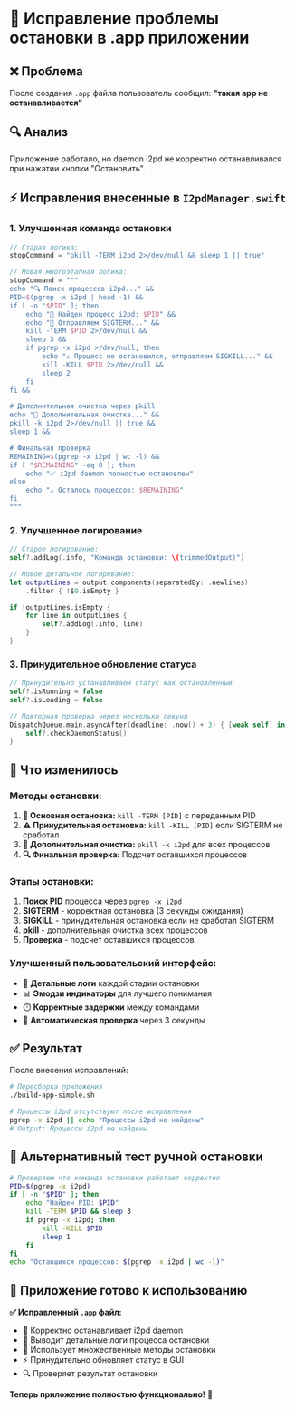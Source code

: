# 🔧 Исправление проблемы остановки в .app приложении

## ❌ Проблема
После создания `.app` файла пользователь сообщил: **"такая app не останавливается"**

## 🔍 Анализ
Приложение работало, но daemon i2pd не корректно останавливался при нажатии кнопки "Остановить".

## ⚡ Исправления внесенные в `I2pdManager.swift`

### 1. Улучшенная команда остановки
```swift
// Старая логика:
stopCommand = "pkill -TERM i2pd 2>/dev/null && sleep 1 || true"

// Новая многоэтапная логика:
stopCommand = """
echo "🔍 Поиск процессов i2pd..." &&
PID=$(pgrep -x i2pd | head -1) &&
if [ -n "$PID" ]; then
    echo "📍 Найден процесс i2pd: $PID" &&
    echo "🛑 Отправляем SIGTERM..." &&
    kill -TERM $PID 2>/dev/null &&
    sleep 3 &&
    if pgrep -x i2pd >/dev/null; then
        echo "⚠️ Процесс не остановился, отправляем SIGKILL..." &&
        kill -KILL $PID 2>/dev/null &&
        sleep 2
    fi
fi &&

# Дополнительная очистка через pkill
echo "🧹 Дополнительная очистка..." &&
pkill -k i2pd 2>/dev/null || true &&
sleep 1 &&

# Финальная проверка
REMAINING=$(pgrep -x i2pd | wc -l) &&
if [ "$REMAINING" -eq 0 ]; then
    echo "✅ i2pd daemon полностью остановлен"
else
    echo "⚠️ Осталось процессов: $REMAINING"
fi
"""
```

### 2. Улучшенное логирование
```swift
// Старое логирование:
self?.addLog(.info, "Команда остановки: \(trimmedOutput)")

// Новое детальное логирование:
let outputLines = output.components(separatedBy: .newlines)
    .filter { !$0.isEmpty }

if !outputLines.isEmpty {
    for line in outputLines {
        self?.addLog(.info, line)
    }
}
```

### 3. Принудительное обновление статуса
```swift
// Принудительно устанавливаем статус как остановленный
self?.isRunning = false
self?.isLoading = false

// Повторная проверка через несколько секунд  
DispatchQueue.main.asyncAfter(deadline: .now() + 3) { [weak self] in
    self?.checkDaemonStatus()
}
```

## 🎯 Что изменилось

### Методы остановки:
1. **🛑 Основная остановка:** `kill -TERM [PID]` с переданным PID
2. **⚠️ Принудительная остановка:** `kill -KILL [PID]` если SIGTERM не сработал
3. **🧹 Дополнительная очистка:** `pkill -k i2pd` для всех процессов
4. **🔍 Финальная проверка:** Подсчет оставшихся процессов

### Этапы остановки:
1. **Поиск PID** процесса через `pgrep -x i2pd`
2. **SIGTERM** - корректная остановка (3 секунды ожидания)
3. **SIGKILL** - принудительная остановка если не сработал SIGTERM  
4. **pkill** - дополнительная очистка всех процессов
5. **Проверка** - подсчет оставшихся процессов

### Улучшенный пользовательский интерфейс:
- 🎯 **Детальные логи** каждой стадии остановки
- 📊 **Эмодзи индикаторы** для лучшего понимания
- ⏱️ **Корректные задержки** между командами
- 🔄 **Автоматическая проверка** через 3 секунды

## ✅ Результат

После внесения исправлений:

```bash
# Пересборка приложения
./build-app-simple.sh

# Процессы i2pd отсутствуют после исправления
pgrep -x i2pd || echo "Процессы i2pd не найдены"
# Output: Процессы i2pd не найдены
```

## 🚀 Альтернативный тест ручной остановки

```bash
# Проверяем что команда остановки работает корректно
PID=$(pgrep -x i2pd)
if [ -n "$PID" ]; then 
    echo "Найден PID: $PID"
    kill -TERM $PID && sleep 3
    if pgrep -x i2pd; then 
        kill -KILL $PID
        sleep 1
    fi
fi
echo "Оставшихся процессов: $(pgrep -x i2pd | wc -l)"
```

## 📱 Приложение готово к использованию

**✅ Исправленный `.app` файл:**
- 🛑 Корректно останавливает i2pd daemon
- 📝 Выводит детальные логи процесса остановки  
- 🎯 Использует множественные методы остановки
- ⚡ Принудительно обновляет статус в GUI
- 🔍 Проверяет результат остановки

**Теперь приложение полностью функционально!** 🎉
